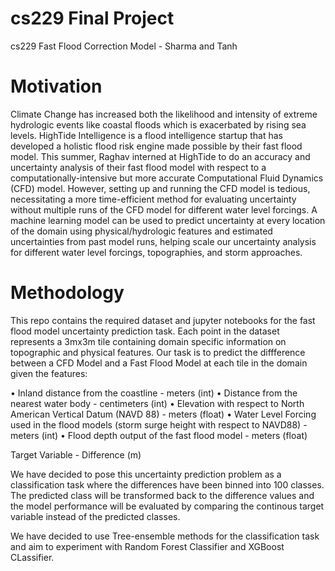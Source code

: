 # cs229 Final Project
cs229 Fast Flood Correction Model - Sharma and Tanh

# Motivation

Climate Change has increased both the likelihood and intensity of extreme hydrologic events like coastal floods which is exacerbated by rising sea levels. HighTide Intelligence is a flood intelligence startup that has developed a holistic flood risk engine made possible by their fast flood model. This summer, Raghav interned at HighTide to do an accuracy and uncertainty analysis of their fast flood model with respect to a computationally-intensive but more accurate Computational Fluid Dynamics
(CFD) model. However, setting up and running the CFD model is tedious, necessitating a more time-efficient method for evaluating uncertainty without multiple runs of the CFD model for different water level forcings. A machine learning model can be used to predict uncertainty at every location of the domain using physical/hydrologic features and estimated uncertainties from past model runs, helping scale our uncertainty analysis for different water level forcings, topographies, and storm
approaches.

# Methodology

This repo contains the required dataset and jupyter notebooks for the fast flood model uncertainty prediction task.
Each point in the dataset represents a 3mx3m tile containing domain specific information on topographic and physical features. Our task is to predict the diffference between a CFD Model and a Fast Flood Model at each tile in the domain given the features:

• Inland distance from the coastline - meters (int)
• Distance from the nearest water body - centimeters (int)
• Elevation with respect to North American Vertical Datum (NAVD 88) - meters (float)
• Water Level Forcing used in the flood models (storm surge height with respect to NAVD88) - meters (int)
• Flood depth output of the fast flood model - meters (float)

Target Variable - Difference (m)

We have decided to pose this uncertainty prediction problem as a classification task where the differences have been binned into 100 classes.
The predicted class will be transformed back to the difference values and the model performance will be evaluated by comparing the continous target variable instead of the predicted classes.

We have decided to use Tree-ensemble methods for the classification task and aim to experiment with Random Forest Classifier and XGBoost CLassifier.


